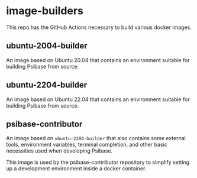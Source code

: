 # image-builders

This repo has the GitHub Actions necessary to build various docker images.

## ubuntu-2004-builder

An image based on Ubuntu 20.04 that contains an environment suitable for building Psibase from source.

## ubuntu-2204-builder

An image based on Ubuntu 22.04 that contains an environment suitable for building Psibase from source.

## psibase-contributor

An image based on `ubuntu-2204-builder` that also contains some external tools, environment variables, terminal completion, and other basic necessities used when developing Psibase.

This image is used by the psibase-contributor repository to simplify setting up a development environment inside a docker container.
